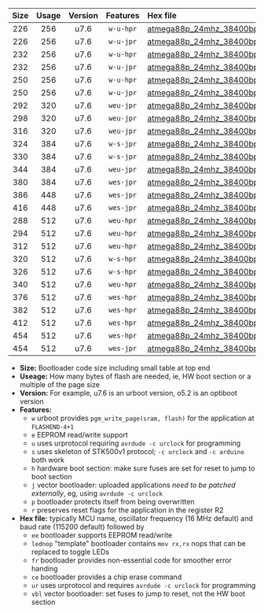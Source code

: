 |Size|Usage|Version|Features|Hex file|
|:-:|:-:|:-:|:-:|:--|
|226|256|u7.6|`w-u-hpr`|[atmega88p_24mhz_38400bps_ur.hex](https://raw.githubusercontent.com/stefanrueger/urboot/main/atmega88p_24mhz_38400bps_ur.hex)|
|226|256|u7.6|`w-u-jpr`|[atmega88p_24mhz_38400bps_ur_vbl.hex](https://raw.githubusercontent.com/stefanrueger/urboot/main/atmega88p_24mhz_38400bps_ur_vbl.hex)|
|232|256|u7.6|`w-u-hpr`|[atmega88p_24mhz_38400bps_lednop_ur.hex](https://raw.githubusercontent.com/stefanrueger/urboot/main/atmega88p_24mhz_38400bps_lednop_ur.hex)|
|232|256|u7.6|`w-u-jpr`|[atmega88p_24mhz_38400bps_lednop_ur_vbl.hex](https://raw.githubusercontent.com/stefanrueger/urboot/main/atmega88p_24mhz_38400bps_lednop_ur_vbl.hex)|
|250|256|u7.6|`w-u-hpr`|[atmega88p_24mhz_38400bps_lednop_fr_ur.hex](https://raw.githubusercontent.com/stefanrueger/urboot/main/atmega88p_24mhz_38400bps_lednop_fr_ur.hex)|
|250|256|u7.6|`w-u-jpr`|[atmega88p_24mhz_38400bps_lednop_fr_ur_vbl.hex](https://raw.githubusercontent.com/stefanrueger/urboot/main/atmega88p_24mhz_38400bps_lednop_fr_ur_vbl.hex)|
|292|320|u7.6|`weu-jpr`|[atmega88p_24mhz_38400bps_ee_ur_vbl.hex](https://raw.githubusercontent.com/stefanrueger/urboot/main/atmega88p_24mhz_38400bps_ee_ur_vbl.hex)|
|298|320|u7.6|`weu-jpr`|[atmega88p_24mhz_38400bps_ee_lednop_ur_vbl.hex](https://raw.githubusercontent.com/stefanrueger/urboot/main/atmega88p_24mhz_38400bps_ee_lednop_ur_vbl.hex)|
|316|320|u7.6|`weu-jpr`|[atmega88p_24mhz_38400bps_ee_lednop_fr_ur_vbl.hex](https://raw.githubusercontent.com/stefanrueger/urboot/main/atmega88p_24mhz_38400bps_ee_lednop_fr_ur_vbl.hex)|
|324|384|u7.6|`w-s-jpr`|[atmega88p_24mhz_38400bps_vbl.hex](https://raw.githubusercontent.com/stefanrueger/urboot/main/atmega88p_24mhz_38400bps_vbl.hex)|
|330|384|u7.6|`w-s-jpr`|[atmega88p_24mhz_38400bps_lednop_vbl.hex](https://raw.githubusercontent.com/stefanrueger/urboot/main/atmega88p_24mhz_38400bps_lednop_vbl.hex)|
|344|384|u7.6|`weu-jpr`|[atmega88p_24mhz_38400bps_ee_lednop_fr_ce_ur_vbl.hex](https://raw.githubusercontent.com/stefanrueger/urboot/main/atmega88p_24mhz_38400bps_ee_lednop_fr_ce_ur_vbl.hex)|
|380|384|u7.6|`wes-jpr`|[atmega88p_24mhz_38400bps_ee_vbl.hex](https://raw.githubusercontent.com/stefanrueger/urboot/main/atmega88p_24mhz_38400bps_ee_vbl.hex)|
|386|448|u7.6|`wes-jpr`|[atmega88p_24mhz_38400bps_ee_lednop_vbl.hex](https://raw.githubusercontent.com/stefanrueger/urboot/main/atmega88p_24mhz_38400bps_ee_lednop_vbl.hex)|
|416|448|u7.6|`wes-jpr`|[atmega88p_24mhz_38400bps_ee_lednop_fr_vbl.hex](https://raw.githubusercontent.com/stefanrueger/urboot/main/atmega88p_24mhz_38400bps_ee_lednop_fr_vbl.hex)|
|288|512|u7.6|`weu-hpr`|[atmega88p_24mhz_38400bps_ee_ur.hex](https://raw.githubusercontent.com/stefanrueger/urboot/main/atmega88p_24mhz_38400bps_ee_ur.hex)|
|294|512|u7.6|`weu-hpr`|[atmega88p_24mhz_38400bps_ee_lednop_ur.hex](https://raw.githubusercontent.com/stefanrueger/urboot/main/atmega88p_24mhz_38400bps_ee_lednop_ur.hex)|
|312|512|u7.6|`weu-hpr`|[atmega88p_24mhz_38400bps_ee_lednop_fr_ur.hex](https://raw.githubusercontent.com/stefanrueger/urboot/main/atmega88p_24mhz_38400bps_ee_lednop_fr_ur.hex)|
|320|512|u7.6|`w-s-hpr`|[atmega88p_24mhz_38400bps.hex](https://raw.githubusercontent.com/stefanrueger/urboot/main/atmega88p_24mhz_38400bps.hex)|
|326|512|u7.6|`w-s-hpr`|[atmega88p_24mhz_38400bps_lednop.hex](https://raw.githubusercontent.com/stefanrueger/urboot/main/atmega88p_24mhz_38400bps_lednop.hex)|
|340|512|u7.6|`weu-hpr`|[atmega88p_24mhz_38400bps_ee_lednop_fr_ce_ur.hex](https://raw.githubusercontent.com/stefanrueger/urboot/main/atmega88p_24mhz_38400bps_ee_lednop_fr_ce_ur.hex)|
|376|512|u7.6|`wes-hpr`|[atmega88p_24mhz_38400bps_ee.hex](https://raw.githubusercontent.com/stefanrueger/urboot/main/atmega88p_24mhz_38400bps_ee.hex)|
|382|512|u7.6|`wes-hpr`|[atmega88p_24mhz_38400bps_ee_lednop.hex](https://raw.githubusercontent.com/stefanrueger/urboot/main/atmega88p_24mhz_38400bps_ee_lednop.hex)|
|412|512|u7.6|`wes-hpr`|[atmega88p_24mhz_38400bps_ee_lednop_fr.hex](https://raw.githubusercontent.com/stefanrueger/urboot/main/atmega88p_24mhz_38400bps_ee_lednop_fr.hex)|
|454|512|u7.6|`wes-hpr`|[atmega88p_24mhz_38400bps_ee_lednop_fr_ce.hex](https://raw.githubusercontent.com/stefanrueger/urboot/main/atmega88p_24mhz_38400bps_ee_lednop_fr_ce.hex)|
|454|512|u7.6|`wes-jpr`|[atmega88p_24mhz_38400bps_ee_lednop_fr_ce_vbl.hex](https://raw.githubusercontent.com/stefanrueger/urboot/main/atmega88p_24mhz_38400bps_ee_lednop_fr_ce_vbl.hex)|

- **Size:** Bootloader code size including small table at top end
- **Useage:** How many bytes of flash are needed, ie, HW boot section or a multiple of the page size
- **Version:** For example, u7.6 is an urboot version, o5.2 is an optiboot version
- **Features:**
  + `w` urboot provides `pgm_write_page(sram, flash)` for the application at `FLASHEND-4+1`
  + `e` EEPROM read/write support
  + `u` uses urprotocol requiring `avrdude -c urclock` for programming
  + `s` uses skeleton of STK500v1 protocol; `-c urclock` and `-c arduino` both work
  + `h` hardware boot section: make sure fuses are set for reset to jump to boot section
  + `j` vector bootloader: uploaded applications *need to be patched externally*, eg, using `avrdude -c urclock`
  + `p` bootloader protects itself from being overwritten
  + `r` preserves reset flags for the application in the register R2
- **Hex file:** typically MCU name, oscillator frequency (16 MHz default) and baud rate (115200 default) followed by
  + `ee` bootloader supports EEPROM read/write
  + `lednop` "template" bootloader contains `mov rx,rx` nops that can be replaced to toggle LEDs
  + `fr` bootloader provides non-essential code for smoother error handing
  + `ce` bootloader provides a chip erase command
  + `ur` uses urprotocol and requires `avrdude -c urclock` for programming
  + `vbl` vector bootloader: set fuses to jump to reset, not the HW boot section
